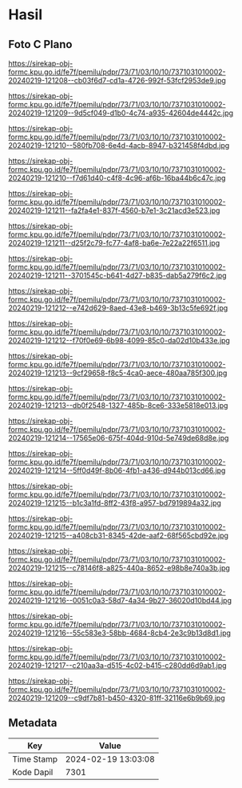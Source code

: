 # Hasil

## Foto C Plano

https://sirekap-obj-formc.kpu.go.id/fe7f/pemilu/pdpr/73/71/03/10/10/7371031010002-20240219-121208--cb03f6d7-cd1a-4726-992f-53fcf2953de9.jpg

https://sirekap-obj-formc.kpu.go.id/fe7f/pemilu/pdpr/73/71/03/10/10/7371031010002-20240219-121209--9d5cf049-d1b0-4c74-a935-42604de4442c.jpg

https://sirekap-obj-formc.kpu.go.id/fe7f/pemilu/pdpr/73/71/03/10/10/7371031010002-20240219-121210--580fb708-6e4d-4acb-8947-b321458f4dbd.jpg

https://sirekap-obj-formc.kpu.go.id/fe7f/pemilu/pdpr/73/71/03/10/10/7371031010002-20240219-121210--f7d61d40-c4f8-4c96-af6b-16ba44b6c47c.jpg

https://sirekap-obj-formc.kpu.go.id/fe7f/pemilu/pdpr/73/71/03/10/10/7371031010002-20240219-121211--fa2fa4e1-837f-4560-b7e1-3c21acd3e523.jpg

https://sirekap-obj-formc.kpu.go.id/fe7f/pemilu/pdpr/73/71/03/10/10/7371031010002-20240219-121211--d25f2c79-fc77-4af8-ba6e-7e22a22f6511.jpg

https://sirekap-obj-formc.kpu.go.id/fe7f/pemilu/pdpr/73/71/03/10/10/7371031010002-20240219-121211--3701545c-b641-4d27-b835-dab5a279f6c2.jpg

https://sirekap-obj-formc.kpu.go.id/fe7f/pemilu/pdpr/73/71/03/10/10/7371031010002-20240219-121212--e742d629-8aed-43e8-b469-3b13c5fe692f.jpg

https://sirekap-obj-formc.kpu.go.id/fe7f/pemilu/pdpr/73/71/03/10/10/7371031010002-20240219-121212--f70f0e69-6b98-4099-85c0-da02d10b433e.jpg

https://sirekap-obj-formc.kpu.go.id/fe7f/pemilu/pdpr/73/71/03/10/10/7371031010002-20240219-121213--9cf29658-f8c5-4ca0-aece-480aa785f300.jpg

https://sirekap-obj-formc.kpu.go.id/fe7f/pemilu/pdpr/73/71/03/10/10/7371031010002-20240219-121213--db0f2548-1327-485b-8ce6-333e5818e013.jpg

https://sirekap-obj-formc.kpu.go.id/fe7f/pemilu/pdpr/73/71/03/10/10/7371031010002-20240219-121214--17565e06-675f-404d-910d-5e749de68d8e.jpg

https://sirekap-obj-formc.kpu.go.id/fe7f/pemilu/pdpr/73/71/03/10/10/7371031010002-20240219-121214--5ff0d49f-8b06-4fb1-a436-d944b013cd66.jpg

https://sirekap-obj-formc.kpu.go.id/fe7f/pemilu/pdpr/73/71/03/10/10/7371031010002-20240219-121215--b1c3a1fd-8ff2-43f8-a957-bd7919894a32.jpg

https://sirekap-obj-formc.kpu.go.id/fe7f/pemilu/pdpr/73/71/03/10/10/7371031010002-20240219-121215--a408cb31-8345-42de-aaf2-68f565cbd92e.jpg

https://sirekap-obj-formc.kpu.go.id/fe7f/pemilu/pdpr/73/71/03/10/10/7371031010002-20240219-121215--c78146f8-a825-440a-8652-e98b8e740a3b.jpg

https://sirekap-obj-formc.kpu.go.id/fe7f/pemilu/pdpr/73/71/03/10/10/7371031010002-20240219-121216--0051c0a3-58d7-4a34-9b27-36020d10bd44.jpg

https://sirekap-obj-formc.kpu.go.id/fe7f/pemilu/pdpr/73/71/03/10/10/7371031010002-20240219-121216--55c583e3-58bb-4684-8cb4-2e3c9b13d8d1.jpg

https://sirekap-obj-formc.kpu.go.id/fe7f/pemilu/pdpr/73/71/03/10/10/7371031010002-20240219-121217--c210aa3a-d515-4c02-b415-c280dd6d9ab1.jpg

https://sirekap-obj-formc.kpu.go.id/fe7f/pemilu/pdpr/73/71/03/10/10/7371031010002-20240219-121209--c9df7b81-b450-4320-81ff-32116e6b9b69.jpg


## Metadata

| Key        | Value               |
| ---------- | ------------------- |
| Time Stamp | 2024-02-19 13:03:08 |
| Kode Dapil | 7301                |



